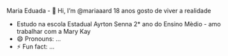 Maria Eduada - 👋 Hi, I’m @mariaaard
18 anos
gosto de viver a realidade
- Estudo na escola Estadual Ayrton Senna 
2* ano do Ensino Mèdio - 
amo trabalhar com a Mary Kay 
- 😄 Pronouns: ...
- ⚡ Fun fact: ...

<!---
mariaaarda/mariaaarda is a ✨ special ✨ repository because its `README.md` (this file) appears on your GitHub profile.
You can click the Preview link to take a look at your changes.
--->
